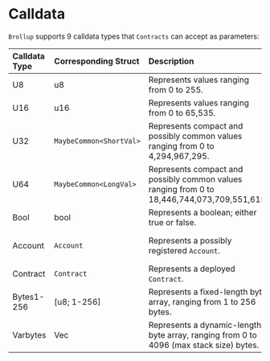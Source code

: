 # Calldata
`Brollup` supports 9 calldata types that `Contracts` can accept as parameters:

| Calldata Type    | Corresponding Struct   | Description                                                                                 | DA Bitsize    | Stack Bytesize |
|:-----------------|:-----------------------|:--------------------------------------------------------------------------------------------|:--------------|:---------------|
| U8               | u8                     | Represents values ranging from 0 to 255.                                                    | 8 bits        | 1 byte         |
| U16              | u16                    | Represents values ranging from 0 to 65,535.                                                 | 16 bits       | 2 bytes        |
| U32              | `MaybeCommon<ShortVal>`| Represents compact and possibly common values ranging from 0 to 4,294,967,295.              | 7-35 bits     | 4 bytes        |
| U64              | `MaybeCommon<LongVal>` | Represents compact and possibly common values ranging from 0 to 18,446,744,073,709,551,615. | 7-68 bits     | 8 bytes        |
| Bool             | bool                   | Represents a boolean; either true or false.                                                 | 1 bit         | 0 or 1 byte    |
| Account          | `Account`              | Represents a possibly registered `Account`.                                                 | 11-257 bits   | 32 bytes       |
| Contract         | `Contract`             | Represents a deployed `Contract`.                                                           | 10-34 bits    | 32 bytes       |
| Bytes1-256       | [u8; 1-256]            | Represents a fixed-length byte array, ranging from 1 to 256 bytes.                          | 8-2048 bits   | 1-256 bytes    |
| Varbytes         | Vec<u8>                | Represents a dynamic-length byte array, ranging from 0 to 4096 (max stack size) bytes.      | 16-32784 bits | 0-4096 bytes   |
